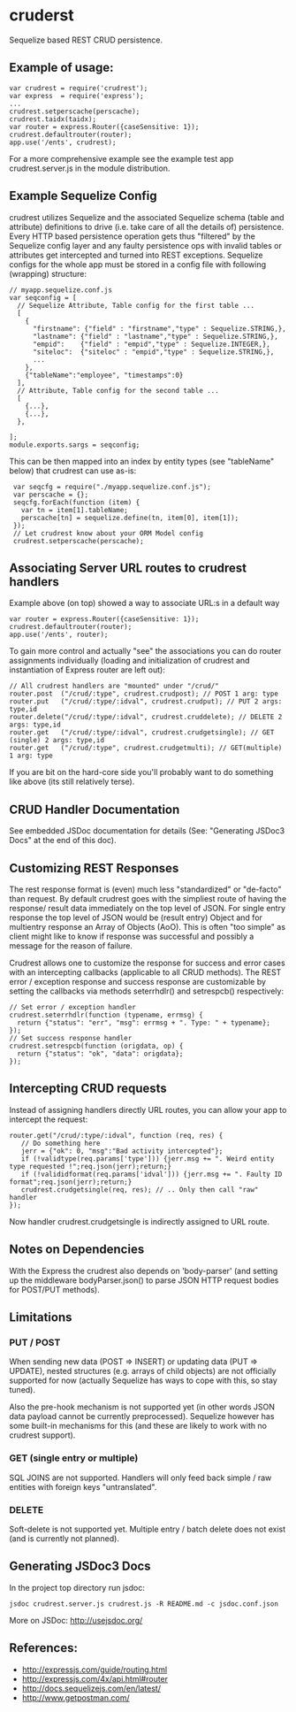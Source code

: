 # cruderst

Sequelize based REST CRUD persistence.

## Example of usage:

    var crudrest = require('crudrest');
    var express  = require('express');
    ...
    crudrest.setperscache(perscache);
    crudrest.taidx(taidx);
    var router = express.Router({caseSensitive: 1});
    crudrest.defaultrouter(router);
    app.use('/ents', crudrest);

 For a more comprehensive example see the example test app crudrest.server.js in the module distribution.

## Example Sequelize Config

crudrest utilizes Sequelize and the associated Sequelize schema (table and attribute) definitions to drive
(i.e. take care of all the details of) persistence. Every HTTP based persistence operation gets thus "filtered" by the Sequelize config layer and
any faulty persistence ops with invalid tables or attributes get intercepted and turned into REST exceptions.
Sequelize configs for the whole app must be stored in a config file with following (wrapping) structure:

    // myapp.sequelize.conf.js
    var seqconfig = [
      // Sequelize Attribute, Table config for the first table ...
      [
        {
          "firstname": {"field" : "firstname","type" : Sequelize.STRING,},
          "lastname": {"field" : "lastname","type" : Sequelize.STRING,},
          "empid":    {"field" : "empid","type" : Sequelize.INTEGER,},
          "siteloc":  {"siteloc" : "empid","type" : Sequelize.STRING,},
          ...
        },
        {"tableName":"employee", "timestamps":0}
      ],
      // Attribute, Table config for the second table ...
      [
        {...},
        {...},
      },
  
    ];
    module.exports.sargs = seqconfig;

This can be then mapped into an index by entity types (see "tableName" below) that crudrest can use as-is:

     var seqcfg = require("./myapp.sequelize.conf.js");
     var perscache = {};
     seqcfg.forEach(function (item) {
       var tn = item[1].tableName;
       perscache[tn] = sequelize.define(tn, item[0], item[1]);
     });
     // Let crudrest know about your ORM Model config
     crudrest.setperscache(perscache);

## Associating Server URL routes to crudrest handlers

Example above (on top) showed a way to associate URL:s in a default way

    var router = express.Router({caseSensitive: 1});
    crudrest.defaultrouter(router);
    app.use('/ents', router);

To gain more control and actually "see" the associations you can do router assignments individually
(loading and initialization of crudrest and instantiation of Express router are left out):

    // All crudrest handlers are "mounted" under "/crud/"
    router.post  ("/crud/:type", crudrest.crudpost); // POST 1 arg: type
    router.put   ("/crud/:type/:idval", crudrest.crudput); // PUT 2 args: type,id
    router.delete("/crud/:type/:idval", crudrest.cruddelete); // DELETE 2 args: type,id
    router.get   ("/crud/:type/:idval", crudrest.crudgetsingle); // GET (single) 2 args: type,id
    router.get   ("/crud/:type", crudrest.crudgetmulti); // GET(multiple) 1 arg: type

If you are bit on the hard-core side you'll probably want to do something like above
(its still relatively terse).

## CRUD Handler Documentation

See embedded JSDoc documentation for details (See: "Generating JSDoc3 Docs" at the end of this doc).

## Customizing REST Responses

The rest response format is (even) much less "standardized" or "de-facto" than request.
By default crudrest goes with the simpliest route of having the
response/ result data immediately on the top level of JSON. For single
entry response the top level of JSON would be (result entry) Object
and for multientry response an Array of Objects (AoO). This is often
"too simple" as client might like to know if response was successful
and possibly a message for the reason of failure.

Crudrest allows one to customize the response for success and error cases with an intercepting callbacks
(applicable to all CRUD methods).
The REST error / exception response and success response are customizable by setting the callbacks via methods seterrhdlr() and setrespcb() respectively:

    // Set error / exception handler
    crudrest.seterrhdlr(function (typename, errmsg) {
      return {"status": "err", "msg": errmsg + ". Type: " + typename};
    });
    // Set success response handler
    crudrest.setrespcb(function (origdata, op) {
      return {"status": "ok", "data": origdata};
    });

## Intercepting CRUD requests

Instead of assigning handlers directly URL routes, you can allow your app to intercept
the request:

    router.get("/crud/:type/:idval", function (req, res) {
       // Do something here
       jerr = {"ok": 0, "msg":"Bad activity intercepted"};
       if (!validtype(req.params['type'])) {jerr.msg += ". Weird entity type requested !";req.json(jerr);return;}
       if (!valididformat(req.params['idval'])) {jerr.msg += ". Faulty ID format";req.json(jerr);return;}
       crudrest.crudgetsingle(req, res); // .. Only then call "raw" handler
    });

Now handler crudrest.crudgetsingle is indirectly assigned to URL route.

## Notes on Dependencies

With the Express the crudrest also depends on 'body-parser' (and setting up
the middleware bodyParser.json() to parse JSON HTTP request bodies for
POST/PUT methods).

## Limitations


### PUT / POST

When sending new data (POST => INSERT) or updating data (PUT => UPDATE), nested structures
(e.g. arrays of child objects) are not officially supported for now (actually Sequelize has
ways to cope with this, so stay tuned).

Also the pre-hook mechanism is not supported yet (in other words JSON data payload cannot be currently preprocessed). Sequelize however has some built-in mechanisms for this (and these are likely to work with
no crudrest support).

### GET (single entry or multiple)

SQL JOINS are not supported. Handlers will only feed back simple / raw entities with foreign keys
"untranslated".

### DELETE

Soft-delete is not supported yet. Multiple entry / batch delete does not exist (and is currently not planned).

## Generating JSDoc3 Docs

In the project top directory run jsdoc:

    jsdoc crudrest.server.js crudrest.js -R README.md -c jsdoc.conf.json

More on JSDoc: http://usejsdoc.org/

## References:

- http://expressjs.com/guide/routing.html
- http://expressjs.com/4x/api.html#router
- http://docs.sequelizejs.com/en/latest/
- http://www.getpostman.com/
